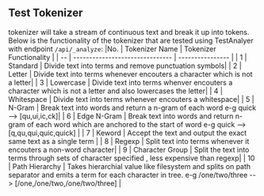## Test Tokenizer
 tokenizer will take a stream of continuous text and break it up into tokens. Below is the functionality of the tokenizer that are tested using TestAnalyer with endpoint `/api/_analyze`:
   |No. | Tokenizer Name                 | Tokenizer Functionality |
  | -- | ------------------------------- | ---------------- | 
  | 1 | Standard                         | Divide text into terms and remove punctuation symbols|
  | 2 | Letter                           | Divide text into terms whenever encouters a character which is not a letter|
  | 3 | Lowercase                        | Divide text into terms whenver encouters a character which is not a letter and also lowercases the letter| 
   | 4 | Whitespace                      | Divide text into terms whenever encouters a whitespace| 
   | 5 | N-Gram                          | Break text into words and return a n-gram of each word e-g quick --> [qu,ui,ic,ck]| 
   | 6 | Edge N-Gram                     | Break text into words and return n-gram of each word which are anchored to the start of word e-g quick --> [q,qu,qui,quic,quick] | 
   | 7 | Keword                          | Accept the text and output the exact same text as a single term | 
   | 8 | Regexp                          | Split text into terms whenever it encouters a non-word character|
   | 9 | Character Group                 | Split the text into terms through sets of character specified , less expensive than regexp|
   | 10 | Path Hierarchy                 | Takes hierarchial value like filesystem and splits on path separator and emits a term for each character in tree. e-g /one/two/three --> [/one,/one/two,/one/two/three] |
